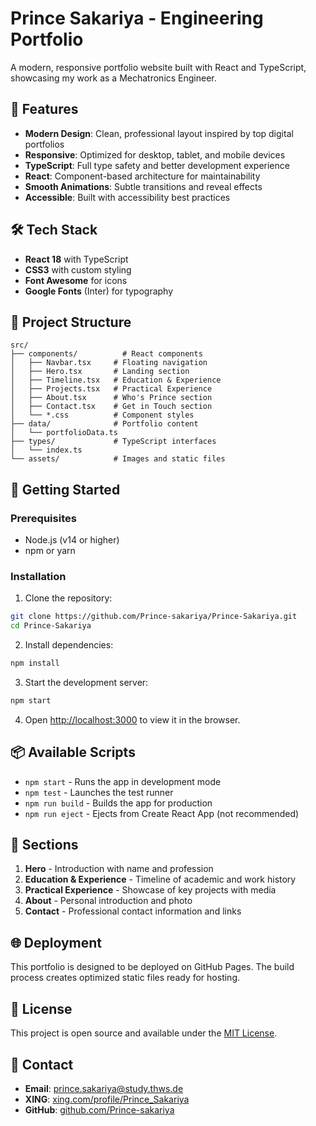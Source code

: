 # Prince Sakariya - Engineering Portfolio

A modern, responsive portfolio website built with React and TypeScript, showcasing my work as a Mechatronics Engineer.

## 🚀 Features

- **Modern Design**: Clean, professional layout inspired by top digital portfolios
- **Responsive**: Optimized for desktop, tablet, and mobile devices
- **TypeScript**: Full type safety and better development experience
- **React**: Component-based architecture for maintainability
- **Smooth Animations**: Subtle transitions and reveal effects
- **Accessible**: Built with accessibility best practices

## 🛠️ Tech Stack

- **React 18** with TypeScript
- **CSS3** with custom styling
- **Font Awesome** for icons
- **Google Fonts** (Inter) for typography

## 📁 Project Structure

```
src/
├── components/          # React components
│   ├── Navbar.tsx     # Floating navigation
│   ├── Hero.tsx       # Landing section
│   ├── Timeline.tsx   # Education & Experience
│   ├── Projects.tsx   # Practical Experience
│   ├── About.tsx      # Who's Prince section
│   ├── Contact.tsx    # Get in Touch section
│   └── *.css          # Component styles
├── data/              # Portfolio content
│   └── portfolioData.ts
├── types/             # TypeScript interfaces
│   └── index.ts
└── assets/            # Images and static files
```

## 🚀 Getting Started

### Prerequisites

- Node.js (v14 or higher)
- npm or yarn

### Installation

1. Clone the repository:
```bash
git clone https://github.com/Prince-sakariya/Prince-Sakariya.git
cd Prince-Sakariya
```

2. Install dependencies:
```bash
npm install
```

3. Start the development server:
```bash
npm start
```

4. Open [http://localhost:3000](http://localhost:3000) to view it in the browser.

## 📦 Available Scripts

- `npm start` - Runs the app in development mode
- `npm test` - Launches the test runner
- `npm run build` - Builds the app for production
- `npm run eject` - Ejects from Create React App (not recommended)

## 🎨 Sections

1. **Hero** - Introduction with name and profession
2. **Education & Experience** - Timeline of academic and work history
3. **Practical Experience** - Showcase of key projects with media
4. **About** - Personal introduction and photo
5. **Contact** - Professional contact information and links

## 🌐 Deployment

This portfolio is designed to be deployed on GitHub Pages. The build process creates optimized static files ready for hosting.

## 📝 License

This project is open source and available under the [MIT License](LICENSE).

## 🤝 Contact

- **Email**: prince.sakariya@study.thws.de
- **XING**: [xing.com/profile/Prince_Sakariya](https://www.xing.com/profile/Prince_Sakariya)
- **GitHub**: [github.com/Prince-sakariya](https://github.com/Prince-sakariya)
